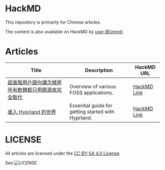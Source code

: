 # HackMD

This repository is primarily for Chinese articles.

The content is also available on HackMD by [user @UmmIt](https://hackmd.io/@UmmIt).

# Articles

| **Title**                                             | **Description**                               | **HackMD URL**                                       |
|-------------------------------------------------------|-----------------------------------------------|------------------------------------------------------|
| [超進階用戶跟你講怎樣將所有軟體都只用開源來完全取代](./articles/foss/foss.md) | Overview of various FOSS applications.        | [HackMD Link](https://hackmd.io/@UmmIt/rk4MEPknC)         |
| [進入 Hyprland 的世界](./articles/foss/hyprland-guide-chinese.md) | Essential guide for getting started with Hyprland. | [HackMD Link](https://hackmd.io/@UmmIt/rkyC2uynA) |

# LICENSE

All articles are licensed under the [CC BY-SA 4.0 License](https://creativecommons.org/licenses/by-sa/4.0/).

See ![LICENSE](./LICENSE)
